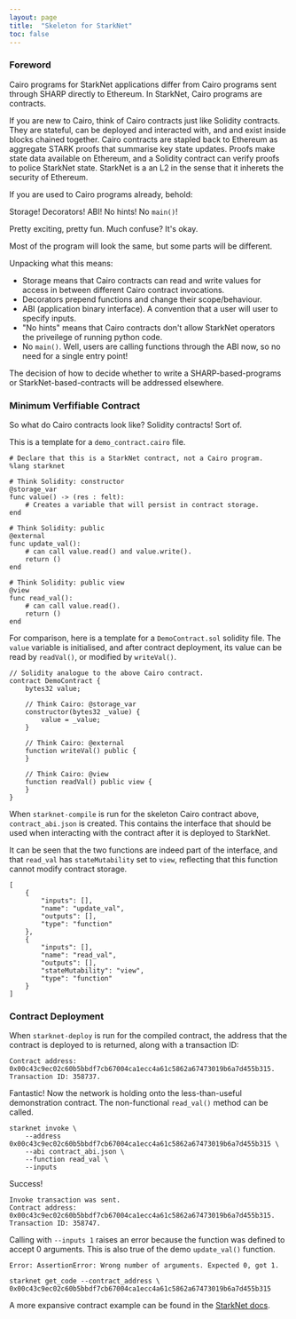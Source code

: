 ```yaml
---
layout: page
title:  "Skeleton for StarkNet"
toc: false
---
```


### **Foreword**

Cairo programs for StarkNet applications differ from Cairo programs sent
through SHARP directly to Ethereum. In StarkNet, Cairo programs are contracts.

If you are new to Cairo, think of Cairo contracts just like Solidity contracts. They are stateful, can be deployed and interacted with, and
and exist inside blocks chained together. Cairo contracts are stapled
back to Ethereum as aggregate STARK proofs that summarise key state updates. Proofs make state data available on Ethereum, and a Solidity
contract can verify proofs to police StarkNet state. StarkNet is a
an L2 in the sense that it inherets the security of Ethereum.

If you are used to Cairo programs already, behold:

Storage! Decorators! ABI! No hints! No `main()`!

Pretty exciting, pretty fun. Much confuse? It's okay.

Most of the program will look the same, but some parts will be different.

Unpacking what this means:

- Storage means that Cairo contracts can read and write values for access
in between different Cairo contract invocations.
- Decorators prepend functions and change their scope/behaviour.
- ABI (application binary interface). A convention that a user will
user to specify inputs.
- "No hints" means that Cairo contracts don't allow StarkNet operators
the priveilege of running python code.
- No `main()`. Well, users are calling functions through the ABI now,
so no need for a single entry point!

The decision of how to decide whether to write a SHARP-based-programs or StarkNet-based-contracts will be addressed elsewhere.

### **Minimum Verfifiable Contract**

So what do Cairo contracts look like? Solidity contracts! Sort of.

This is a template for a `demo_contract.cairo` file.

```
# Declare that this is a StarkNet contract, not a Cairo program.
%lang starknet

# Think Solidity: constructor
@storage_var
func value() -> (res : felt):
    # Creates a variable that will persist in contract storage.
end

# Think Solidity: public
@external
func update_val():
    # can call value.read() and value.write().
    return ()
end

# Think Solidity: public view
@view
func read_val():
    # can call value.read().
    return ()
end
```

For comparison, here is a template for a `DemoContract.sol` solidity
file. The `value` variable is initialised, and after contract
deployment, its value can be read by `readVal()`, or modified by
`writeVal()`.


```
// Solidity analogue to the above Cairo contract.
contract DemoContract {
    bytes32 value;

    // Think Cairo: @storage_var
    constructor(bytes32 _value) {
        value = _value;
    }

    // Think Cairo: @external
    function writeVal() public {
    }

    // Think Cairo: @view
    function readVal() public view {
    }
}

```

When `starknet-compile` is run for the skeleton Cairo contract above, `contract_abi.json`
is created. This contains the interface that should be used when interacting with the contract
after it is deployed to StarkNet.

It can be seen that the two functions are indeed part of the interface, and that `read_val`
has `stateMutability` set to `view`, reflecting that this function cannot modify contract
storage.

```
[
    {
        "inputs": [],
        "name": "update_val",
        "outputs": [],
        "type": "function"
    },
    {
        "inputs": [],
        "name": "read_val",
        "outputs": [],
        "stateMutability": "view",
        "type": "function"
    }
]
```
### **Contract Deployment**

When `starknet-deploy` is run for the compiled contract, the address that the contract is
deployed to is returned, along with a transaction ID:

```
Contract address: 0x00c43c9ec02c60b5bbdf7cb67004ca1ecc4a61c5862a67473019b6a7d455b315.
Transaction ID: 358737.
```

Fantastic! Now the network is holding onto the less-than-useful demonstration contract.
The non-functional `read_val()` method can be called.

```
starknet invoke \
    --address 0x00c43c9ec02c60b5bbdf7cb67004ca1ecc4a61c5862a67473019b6a7d455b315 \
    --abi contract_abi.json \
    --function read_val \
    --inputs
```
Success!
```
Invoke transaction was sent.
Contract address: 0x00c43c9ec02c60b5bbdf7cb67004ca1ecc4a61c5862a67473019b6a7d455b315.
Transaction ID: 358747.
```
Calling with `--inputs 1` raises an error because the function was defined to accept
0 arguments. This is also true of the demo `update_val()` function.
```
Error: AssertionError: Wrong number of arguments. Expected 0, got 1.
```

```
starknet get_code --contract_address \
0x00c43c9ec02c60b5bbdf7cb67004ca1ecc4a61c5862a67473019b6a7d455b315

```

A more expansive contract example can be found in the
[StarkNet docs](https://www.cairo-lang.org/docs/hello_starknet/intro.html).